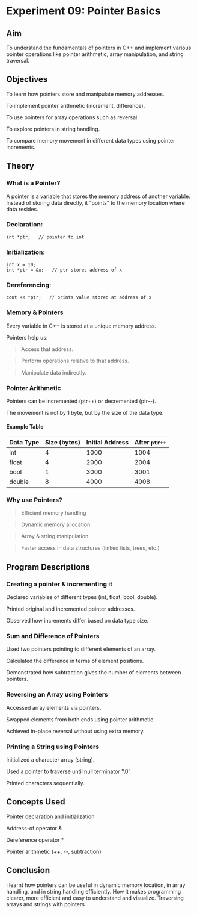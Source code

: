 # Experiment 09: Pointer Basics
## Aim

To understand the fundamentals of pointers in C++ and implement various pointer operations like pointer arithmetic, array manipulation, and string traversal.

## Objectives

To learn how pointers store and manipulate memory addresses.

To implement pointer arithmetic (increment, difference).

To use pointers for array operations such as reversal.

To explore pointers in string handling.

To compare memory movement in different data types using pointer increments.

## Theory
### What is a Pointer?

A pointer is a variable that stores the memory address of another variable. Instead of storing data directly, it “points” to the memory location where data resides.

### Declaration:
```
int *ptr;   // pointer to int
```

### Initialization:
```
int x = 10;
int *ptr = &x;   // ptr stores address of x
```

### Dereferencing:
```
cout << *ptr;   // prints value stored at address of x
```

### Memory & Pointers

Every variable in C++ is stored at a unique memory address.

Pointers help us:

> Access that address.

> Perform operations relative to that address.

> Manipulate data indirectly.

### Pointer Arithmetic

Pointers can be incremented (ptr++) or decremented (ptr--).

The movement is not by 1 byte, but by the size of the data type.

#### Example Table

| Data Type | Size (bytes) | Initial Address | After `ptr++` | 
|-----------|--------------|-----------------|---------------|
| int       | 4            | 1000            | 1004          |
| float     | 4            | 2000            | 2004          |
| bool      | 1            | 3000            | 3001          |
| double    | 8            | 4000            | 4008          |


### Why use Pointers?

> Efficient memory handling

> Dynamic memory allocation

> Array & string manipulation

> Faster access in data structures (linked lists, trees, etc.)

## Program Descriptions

### Creating a pointer & incrementing it

Declared variables of different types (int, float, bool, double).

Printed original and incremented pointer addresses.

Observed how increments differ based on data type size.

### Sum and Difference of Pointers

Used two pointers pointing to different elements of an array.

Calculated the difference in terms of element positions.

Demonstrated how subtraction gives the number of elements between pointers.

### Reversing an Array using Pointers

Accessed array elements via pointers.

Swapped elements from both ends using pointer arithmetic.

Achieved in-place reversal without using extra memory.

### Printing a String using Pointers

Initialized a character array (string).

Used a pointer to traverse until null terminator '\0'.

Printed characters sequentially.

## Concepts Used

Pointer declaration and initialization

Address-of operator &

Dereference operator *

Pointer arithmetic (++, --, subtraction)

## Conclusion
i learnt how pointers can be useful in dynamic memory location, in array handling, and in string handling efficiently. How it makes programming clearer, more efficient and easy to understand and visualize.
Traversing arrays and strings with pointers

